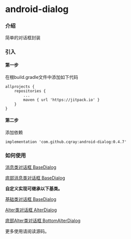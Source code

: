 # android-dialog

### 介绍
简单的对话框封装

### 引入

#### 第一步
在根build.gradle文件中添加如下代码
```
allprojects {
    repositories {
        ...
        maven { url 'https://jitpack.io' }
    }
}
```
#### 第二步
添加依赖
```
implementation 'com.github.cqray:android-dialog:0.4.7'
```

### 如何使用

[消息类对话框 BaseDialog](./library/src/main/java/cn/cqray/android/dialog/BaseDialog.java)

[底部消息类对话框 BaseDialog](./library/src/main/java/cn/cqray/android/dialog/BaseDialog.java)

**自定义实现可继承以下基类。**

[基础类对话框 BaseDialog](./library/src/main/java/cn/cqray/android/dialog/BaseDialog.java)

[Alter类对话框 AlterDialog](./library/src/main/java/cn/cqray/android/dialog/AlterDialog.java)

[底部Alter类对话框 BottomAlterDialog](./library/src/main/java/cn/cqray/android/dialog/BottomAlterDialog.java)

更多使用请阅读源码。
